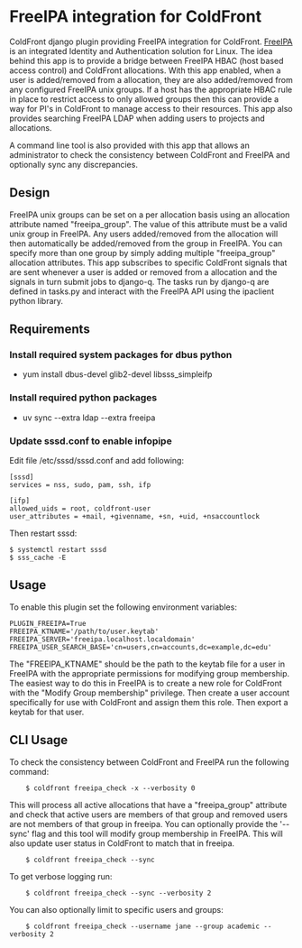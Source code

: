 # FreeIPA integration for ColdFront

ColdFront django plugin providing FreeIPA integration for ColdFront.
[FreeIPA](https://www.freeipa.org) is an integrated Identity and Authentication
solution for Linux. The idea behind this app is to provide a bridge between
FreeIPA HBAC (host based access control) and ColdFront allocations. With this
app enabled, when a user is added/removed from a allocation, they are also
added/removed from any configured FreeIPA unix groups. If a host has the
appropriate HBAC rule in place to restrict access to only allowed groups then
this can provide a way for PI's in ColdFront to manage access to their
resources. This app also provides searching FreeIPA LDAP when adding users to
projects and allocations.

A command line tool is also provided with this app that allows an administrator
to check the consistency between ColdFront and FreeIPA and optionally sync any
discrepancies. 

## Design

FreeIPA unix groups can be set on a per allocation basis using an
allocation attribute named "freeipa\_group".  The value of this attribute
must be a valid unix group in FreeIPA. Any users added/removed from the
allocation will then automatically be added/removed from the group in
FreeIPA. You can specify more than one group by simply adding multiple
"freeipa\_group" allocation attributes. This app subscribes to specific
ColdFront signals that are sent whenever a user is added or removed from a
allocation and the signals in turn submit jobs to django-q. The tasks run by
django-q are defined in tasks.py and interact with the FreeIPA API using the
ipaclient python library.

## Requirements

### Install required system packages for dbus python

- yum install dbus-devel glib2-devel libsss_simpleifp

### Install required python packages

- uv sync --extra ldap --extra freeipa

### Update sssd.conf to enable infopipe

Edit file /etc/sssd/sssd.conf and add following:

```
[sssd]
services = nss, sudo, pam, ssh, ifp

[ifp]
allowed_uids = root, coldfront-user
user_attributes = +mail, +givenname, +sn, +uid, +nsaccountlock
```

Then restart sssd:

```
$ systemctl restart sssd
$ sss_cache -E
```

## Usage

To enable this plugin set the following environment variables:

```
PLUGIN_FREEIPA=True
FREEIPA_KTNAME='/path/to/user.keytab'
FREEIPA_SERVER='freeipa.localhost.localdomain'
FREEIPA_USER_SEARCH_BASE='cn=users,cn=accounts,dc=example,dc=edu'
```

The "FREEIPA\_KTNAME" should be the path to the keytab file for a user in
FreeIPA with the appropriate permissions for modifying group membership. The
easiest way to do this in FreeIPA is to create a new role for ColdFront with
the "Modify Group membership" privilege. Then create a user account
specifically for use with ColdFront and assign them this role. Then export a
keytab for that user.

## CLI Usage

To check the consistency between ColdFront and FreeIPA run the following command:

```
    $ coldfront freeipa_check -x --verbosity 0
```

This will process all active allocations that have a "freeipa\_group"
attribute and check that active users are members of that group and removed
users are not members of that group in freeipa. You can optionally provide the
'--sync' flag and this tool will modify group membership in FreeIPA. This will
also update user status in ColdFront to match that in freeipa.

```
    $ coldfront freeipa_check --sync
```

To get verbose logging run:

```
    $ coldfront freeipa_check --sync --verbosity 2
```

You can also optionally limit to specific users and groups:

```
    $ coldfront freeipa_check --username jane --group academic --verbosity 2

```
